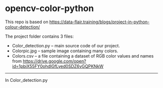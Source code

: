 # opencv-color-python

This repo is based on https://data-flair.training/blogs/project-in-python-colour-detection/

The project folder contains 3 files:

* Color_detection.py – main source code of our project.
* Colorpic.jpg – sample image containing many colors.
* Colors.csv – a file containing a dataset of RGB color values and names from https://drive.google.com/open?id=1pbiX55FY0ohdlGfLyed0SDZ6vGQPKNkW

<hr />

In Color_detection.py


